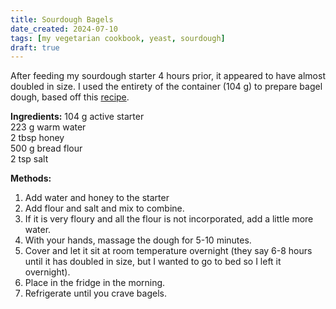 ```yaml
---
title: Sourdough Bagels
date_created: 2024-07-10
tags: [my vegetarian cookbook, yeast, sourdough]
draft: true 
---
```


After feeding my sourdough starter 4 hours prior, it appeared to have almost doubled in size. I used the entirety of the container (104 g) to prepare bagel dough, based off this [recipe](https://littlespoonfarm.com/sourdough-bagels-recipe/). 

**Ingredients:**
104 g active starter<br/>
223 g warm water <br/>
2 tbsp honey <br/>
500 g bread flour <br/>
2 tsp salt <br/>

**Methods:**
1. Add water and honey to the starter
2. Add flour and salt and mix to combine. 
3. If it is very floury and all the flour is not incorporated, add a little more water. 
4. With your hands, massage the dough for 5-10 minutes. 
5. Cover and let it sit at room temperature overnight (they say 6-8 hours until it has doubled in size, but I wanted to go to bed so I left it overnight).
6. Place in the fridge in the morning.
7. Refrigerate until you crave bagels. 